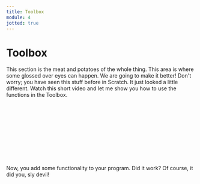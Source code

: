 ```yaml
---
title: Toolbox
module: 4
jotted: true
---
```


# Toolbox

This section is the meat and potatoes of the whole thing.  This area is where some glossed over eyes can happen.  We are going to make it better!  Don't worry; you have seen this stuff before in Scratch.  It just looked a little different.  Watch this short video and let me show you how to use the functions in the Toolbox.

<div class="embed-responsive embed-responsive-16by9"><iframe class="embed-responsive-item" src="" frameborder="0" allowfullscreen></iframe></div>

Now, you add some functionality to your program.  Did it work?  Of course, it did you, sly devil!